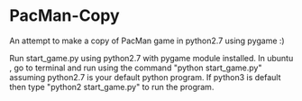 # PacMan-Copy
An attempt to make a copy of PacMan game in python2.7 using pygame :)

Run start_game.py using python2.7 with pygame module installed.
In ubuntu , go to terminal and run using the command "python start_game.py" assuming python2.7 is your default python program.
If python3 is default then type "python2 start_game.py" to run the program.
